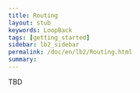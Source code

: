 ```yaml
---
title: Routing
layout: stub
keywords: LoopBack
tags: [getting_started]
sidebar: lb2_sidebar
permalink: /doc/en/lb2/Routing.html
summary:
---
```

TBD
